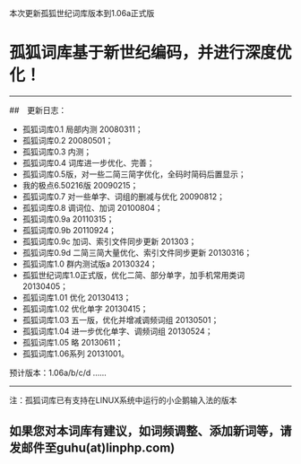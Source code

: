 本次更新孤狐世纪词库版本到1.06a正式版

# 孤狐词库基于新世纪编码，并进行深度优化！

---

##　更新日志：

* 孤狐词库0.1 局部内测 20080311； 
* 孤狐词库0.2 20080501；
* 孤狐词库0.3 内测；
* 孤狐词库0.4 词库进一步优化、完善；
* 孤狐词库0.5版，对一些二简三简字优化，全码时简码后置显示；
* 我的极点6.50216版 20090215；
* 孤狐词库0.7 对一些单字、词组的删减与优化 20090812；
* 孤狐词库0.8 调词位、加词 20100804；
* 孤狐词库0.9a 20110315；
* 孤狐词库0.9b 20110924；
* 孤狐词库0.9c 加词、索引文件同步更新 201303；
* 孤狐词库0.9d 二简三简大量优化、索引文件同步更新 20130316；
* 孤狐词库1.0 群内测试版a 20130324；
* 孤狐世纪词库1.0正式版，优化二简、部分单字，加手机常用类词 20130405；
* 孤狐词库1.01 优化 20130413；
* 孤狐词库1.02 优化单字 20130415；
* 孤狐词库1.03 五一版，优化并增减调频词组 20130501；
* 孤狐词库1.04 进一步优化单字、调频词组 20130524；
* 孤狐词库1.05 略 20130611；
* 孤狐词库1.06系列 20131001。
     
预计版本：1.06a/b/c/d ……

---

注：孤狐词库已有支持在LINUX系统中运行的小企鹅输入法的版本

## 如果您对本词库有建议，如词频调整、添加新词等，请发邮件至guhu(at)linphp.com) 


